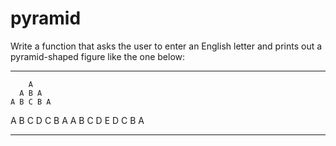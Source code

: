 # pyramid


Write a function that asks the user to enter an English letter and prints out a pyramid-shaped figure like the one below:
***

        A
      A B A 
    A B C B A
  A B C D C B A 
A B C D E D C B A  

***
